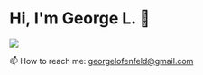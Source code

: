 # Hi, I'm George L. 👋

<a href="https://t.me/GeorgeLofenfeld">
       <img src="https://img.shields.io/badge/Telegram-2CA5E0?style=for-the-badge&logo=telegram&logoColor=white"/>
</a>
<p>
   📫 How to reach me: <a href='mailto:georgelofenfeld@gmail.com'>georgelofenfeld@gmail.com</a>
</p>
